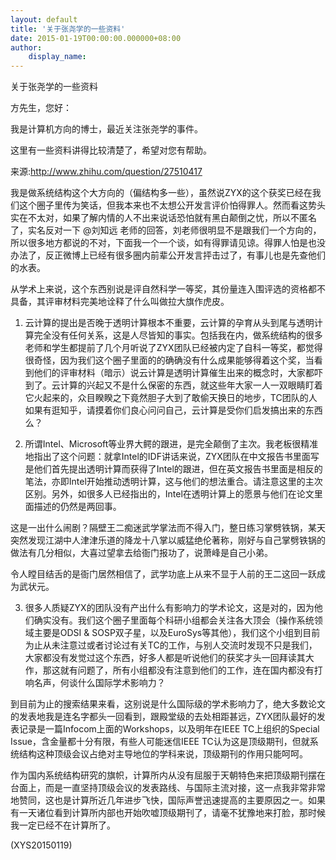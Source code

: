 ```yaml
---
layout: default
title: '关于张尧学的一些资料'
date: 2015-01-19T00:00:00.000000+08:00
author:
    display_name: 
---
```


关于张尧学的一些资料

方先生，您好：

我是计算机方向的博士，最近关注张尧学的事件。

这里有一些资料讲得比较清楚了，希望对您有帮助。

来源:http://www.zhihu.com/question/27510417

我是做系统结构这个大方向的（偏结构多一些），虽然说ZYX的这个获奖已经在我们这个圈子里传为笑话，但我本来也不太想公开发言评价怕得罪人。然而看这势头实在不太对，如果了解内情的人不出来说话恐怕就有黑白颠倒之忧，所以不匿名了，实名反对一下 @刘知远 老师的回答，刘老师很明显不是跟我们一个方向的，所以很多地方都说的不对，下面我一个一个谈，如有得罪请见谅。得罪人怕是也没办法了，反正微博上已经有很多圈内前辈公开发言抨击过了，有事儿也是先查他们的水表。

从学术上来说，这个东西别说是评自然科学一等奖，其份量连入围评选的资格都不具备，其评审材料完美地诠释了什么叫做拉大旗作虎皮。

1. 云计算的提出是否晚于透明计算根本不重要，云计算的孕育从头到尾与透明计算完全没有任何关系，这是人尽皆知的事实。包括我在内，做系统结构的很多老师和学生都提前了几个月听说了ZYX团队已经被内定了自科一等奖，都觉得很奇怪，因为我们这个圈子里面的的确确没有什么成果能够得着这个奖，当看到他们的评审材料（暗示）说云计算是透明计算催生出来的概念时，大家都吓到了。云计算的兴起又不是什么保密的东西，就这些年大家一人一双眼睛盯着它火起来的，众目睽睽之下竟然胆子大到了敢偷天换日的地步，TC团队的人如果有逛知乎，请摸着你们良心问问自己，云计算是受你们启发搞出来的东西么？

2. 所谓Intel、Microsoft等业界大鳄的跟进，是完全颠倒了主次。我老板很精准地指出了这个问题：就拿Intel的IDF讲话来说，ZYX团队在中文报告书里面写是他们首先提出透明计算而获得了Intel的跟进，但在英文报告书里面是相反的笔法，亦即Intel开始推动透明计算，这与他们的想法重合。请注意这里的主次区别。另外，如很多人已经指出的，Intel在透明计算上的愿景与他们在论文里面描述的仍然是两回事。

这是一出什么闹剧？隔壁王二痴迷武学掌法而不得入门，整日练习掌劈铁锅，某天突然发现江湖中人津津乐道的降龙十八掌以威猛绝伦著称，刚好与自己掌劈铁锅的做法有几分相似，大喜过望拿去给衙门报功了，说萧峰是自己小弟。

令人瞠目结舌的是衙门居然相信了，武学功底上从来不显于人前的王二这回一跃成为武状元。

3. 很多人质疑ZYX的团队没有产出什么有影响力的学术论文，这是对的，因为他们确实没有。我们这个圈子里面每个科研小组都会关注各大顶会（操作系统领域主要是ODSI & SOSP双子星，以及EuroSys等其他），我们这个小组到目前为止从未注意过或者讨论过有关TC的工作，与别人交流时发现不只是我们，大家都没有发觉过这个东西，好多人都是听说他们的获奖才头一回拜读其大作，那这就有问题了，所有小组都没有注意到他们的工作，连在国内都没有打响名声，何谈什么国际学术影响力？

到目前为止的搜索结果来看，这别说是什么国际级的学术影响力了，绝大多数论文的发表地我是连名字都头一回看到，跟殿堂级的去处相距甚远，ZYX团队最好的发表记录是一篇Infocom上面的Workshops，以及明年在IEEE TC上组织的Special Issue，含金量都十分有限，有些人可能迷信IEEE TC认为这是顶级期刊，但就系统结构这种顶级会议占绝对主导地位的学科来说，顶级期刊的作用只能呵呵。

作为国内系统结构研究的旗帜，计算所内从没有屈服于天朝特色来把顶级期刊摆在台面上，而是一直坚持顶级会议的发表路线、与国际主流对接，这一点我非常非常地赞同，这也是计算所近几年进步飞快，国际声誉迅速提高的主要原因之一。如果有一天诸位看到计算所内部也开始吹嘘顶级期刊了，请毫不犹豫地来打脸，那时候我一定已经不在计算所了。

(XYS20150119)

